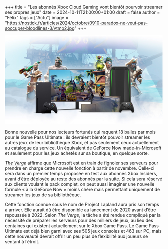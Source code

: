 +++
title = "Les abonnés Xbox Cloud Gaming vont bientôt pourvoir streamer ses propres jeux"
date = 2024-10-11T21:00:00+01:00
draft = false
author = "Félix"
tags = ["Actu"]
image = "https://nostick.fr/articles/2024/octobre/0910-paradox-ne-veut-pas-soccuper-bloodlines-3/vtmb2.jpg"
+++

![Une promo Xbox Cloud Gaming](xboxx.jpg "")

Bonne nouvelle pour nos lecteurs fortunés qui raquent 18 balles par mois pour le Game Pass Ultimate : ils devraient bientôt pouvoir streamer les autres jeux de leur bibliothèque Xbox, et pas seulement ceux actuellement au catalogue du service. Un équivalent de GeForce Now made-in-Microsoft et seulement pour les jeux achetés sur sa boutique, en quelque sorte.

*[The Verge](https://www.theverge.com/2024/10/11/24268038/xbox-cloud-gaming-project-lapland-game-library)* affirme que Microsoft est en train de fignoler ses serveurs pour prendre en charge cette nouvelle fonction à partir de novembre. Celle-ci sera dans un premier temps proposée en test aux abonnés Xbox Insiders, avant d’être déployée au reste des abonnés par la suite. Si cela sera réservé aux clients voulant le pack complet, on peut aussi imaginer une nouvelle formule « à la GeForce Now » moins chère mais permettant uniquement de streamer les jeux de sa bibliothèque. 

Cette fonction connue sous le nom de Project Lapland aura pris son temps à arriver. Elle aurait dû être disponible au lancement de 2020 avant d’être repoussée à 2022. Selon *The Verge*, la tâche a été rendue compliqué par la nécessité de préparer les serveurs pour des milliers de jeux, au lieu des centaines qui existent actuellement sur le Xbox Game Pass. Le Game Pass Ultimate est déjà bien garni avec ses 505 jeux consoles et 463 sur PC, mais cette nouveauté devrait offrir un peu plus de flexibilité aux joueurs se sentant à l’étroit.